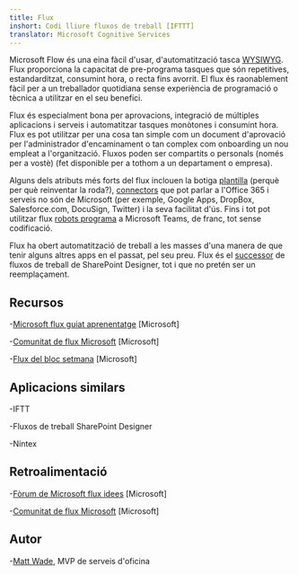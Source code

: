 ```yaml
---
title: Flux
inshort: Codi lliure fluxos de treball [IFTTT]
translator: Microsoft Cognitive Services
---
```



Microsoft Flow és una eina fàcil d'usar, d'automatització tasca [WYSIWYG](https://en.wikipedia.org/wiki/WYSIWYG). Flux proporciona la capacitat de pre-programa tasques que són repetitives, estandarditzat, consumint hora, o recta fins avorrit. El flux és raonablement fàcil per a un treballador quotidiana sense experiència de programació o tècnica a utilitzar en el seu benefici.

Flux és especialment bona per aprovacions, integració de múltiples aplicacions i serveis i automatitzar tasques monòtones i consumint hora. Flux es pot utilitzar per una cosa tan simple com un document d'aprovació per l'administrador d'encaminament o tan complex com onboarding un nou empleat a l'organització. Fluxos poden ser compartits o personals (només per a vostè) (fet disponible per a tothom a un departament o empresa).

Alguns dels atributs més forts del flux inclouen la botiga [plantilla](https://flow.microsoft.com/en-us/templates/) (perquè per què reinventar la roda?), [connectors](https://flow.microsoft.com/en-us/connectors/) que pot parlar a l'Office 365 i serveis no són de Microsoft (per exemple, Google Apps, DropBox, Salesforce.com, DocuSign, Twitter) i la seva facilitat d'ús. Fins i tot pot utilitzar flux [robots programa](https://blog.getbizzy.io/introducing-bizzy-templates-b191b38d2370) a Microsoft Teams, de franc, tot sense codificació.

Flux ha obert automatització de treball a les masses d'una manera de que tenir alguns altres apps en el passat, pel seu preu. Flux és el [successor](https://docs.microsoft.com/en-us/flow/frequently-asked-questions) de fluxos de treball de SharePoint Designer, tot i que no pretén ser un reemplaçament.

Recursos
---------

-[Microsoft flux guiat aprenentatge](https://docs.microsoft.com/en-us/flow/guided-learning/)
    \[Microsoft\]

-[Comunitat de flux Microsoft](https://powerusers.microsoft.com/t5/Microsoft-Flow-Community/ct-p/FlowCommunity)
    \[Microsoft\]

-[Flux del bloc setmana](https://flow.microsoft.com/en-us/blog/category/flow-of-the-week/)
    \[Microsoft\]

Aplicacions similars
--------------------

-IFTT

-Fluxos de treball SharePoint Designer

-Nintex

Retroalimentació
--------------------

-[Fòrum de Microsoft flux idees](https://powerusers.microsoft.com/t5/Flow-Ideas/idb-p/FlowIdeas)
    \[Microsoft\]

-[Comunitat de flux Microsoft](https://powerusers.microsoft.com/t5/Microsoft-Flow-Community/ct-p/FlowCommunity)
    \[Microsoft\]

Autor
---------

-[Matt Wade](https://www.linkedin.com/in/thatmattwade/), MVP de serveis d'oficina


